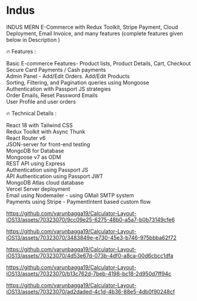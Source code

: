 # Indus

INDUS MERN E-Commerce with Redux Toolkit, Stripe Payment, Cloud Deployment, Email Invoice, and many features (complete features given below in Description )

🔥 Features :

Basic E-commerce Features- Product lists, Product Details, Cart, Checkout <br>
Secure Card Payments / Cash payments <br>
Admin Panel - Add/Edit Orders. Add/Edit Products<br>
Sorting, Filtering, and Pagination queries using Mongoose <br>
Authentication with Passport JS strategies <br>
Order Emails, Reset Password Emails <br>
User Profile and user orders <br>

🔥 Technical Details : <br>

React 18 with Tailwind CSS <br>
Redux Toolkit with Async Thunk <br>
React Router v6 <br>
JSON-server for front-end testing <br>
MongoDB for Database <br>
Mongoose v7 as ODM <br>
REST API using Express <br>
Authentication using Passport JS <br>
API Authentication using Passport JWT <br>
MongoDB Atlas cloud database <br>
Vercel Server deployment <br>
Email using Nodemailer - using GMail SMTP system <br>
Payments using Stripe - PaymentIntent based custom flow <br>

https://github.com/varunbagga19/Calculator-Layout-iOS13/assets/70323070/9cc09e25-6275-48b0-a5a7-b0b73149cfe6

https://github.com/varunbagga19/Calculator-Layout-iOS13/assets/70323070/3483849e-e730-45e3-b746-975bbba62f72

https://github.com/varunbagga19/Calculator-Layout-iOS13/assets/70323070/4d53e67d-073b-4df0-a8ca-00d6cbcc1dfa

https://github.com/varunbagga19/Calculator-Layout-iOS13/assets/70323070/b13c762d-7beb-4198-bc18-2d950d7ff94c

https://github.com/varunbagga19/Calculator-Layout-iOS13/assets/70323070/ad2daded-4c1d-4b36-88e5-4db0f90248cf











